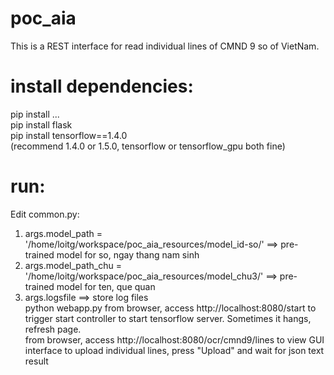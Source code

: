 # poc_aia
This is a REST interface for read individual lines of CMND 9 so of VietNam.  


# install dependencies:
pip install ...  
pip install flask  
pip install tensorflow==1.4.0   
(recommend 1.4.0 or 1.5.0, tensorflow or tensorflow_gpu both fine)  

# run:
Edit common.py:
1. args.model_path = '/home/loitg/workspace/poc_aia_resources/model_id-so/' ==> pre-trained model for so, ngay thang nam sinh
2. args.model_path_chu = '/home/loitg/workspace/poc_aia_resources/model_chu3/' ==> pre-trained model for ten, que quan
3. args.logsfile ==> store log files   
python webapp.py 
from browser, access http://localhost:8080/start to trigger start controller to start tensorflow server. Sometimes it hangs, refresh page.  
from browser, access http://localhost:8080/ocr/cmnd9/lines to view GUI interface to upload individual lines, press "Upload" and wait for json text result  

